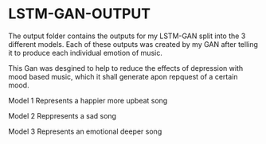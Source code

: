 # LSTM-GAN-OUTPUT

The output folder contains the outputs for my LSTM-GAN split into the 3 different models. Each of these outputs was created by my GAN after telling it to produce each individual emotion of music.

This Gan was desgined to help to reduce the effects of depression with mood based music, which it shall generate apon repquest of a certain mood.

Model 1 Represents a happier more upbeat song

Model 2 Reppresents a sad song

Model 3 Represents an emotional deeper song
